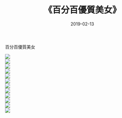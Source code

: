 ﻿---
layout: post
title:  《百分百優質美女》
date:   2019-02-13
img: http://img.660000.xyz/Sharelink/唯美/2019/百分百優質美女/000.jpg
categories: [美女, 清纯, 唯美]
---

百分百優質美女

  ![](http://img.660000.xyz/Sharelink/唯美/2019/百分百優質美女/001.jpg) <br> ![](http://img.660000.xyz/Sharelink/唯美/2019/百分百優質美女/002.jpg) <br> ![](http://img.660000.xyz/Sharelink/唯美/2019/百分百優質美女/003.jpg) <br> ![](http://img.660000.xyz/Sharelink/唯美/2019/百分百優質美女/004.jpg) <br> ![](http://img.660000.xyz/Sharelink/唯美/2019/百分百優質美女/005.jpg) <br> ![](http://img.660000.xyz/Sharelink/唯美/2019/百分百優質美女/006.jpg) <br> ![](http://img.660000.xyz/Sharelink/唯美/2019/百分百優質美女/007.jpg) <br> ![](http://img.660000.xyz/Sharelink/唯美/2019/百分百優質美女/008.jpg) <br> ![](http://img.660000.xyz/Sharelink/唯美/2019/百分百優質美女/009.jpg) <br> ![](http://img.660000.xyz/Sharelink/唯美/2019/百分百優質美女/010.jpg) <br> ![](http://img.660000.xyz/Sharelink/唯美/2019/百分百優質美女/011.jpg) <br> ![](http://img.660000.xyz/Sharelink/唯美/2019/百分百優質美女/012.jpg) <br>